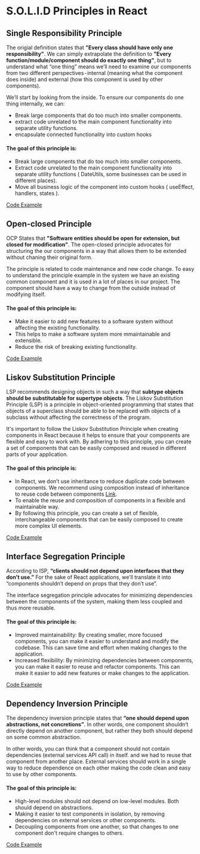 # S.O.L.I.D Principles in React

## Single Responsibility Principle

The origial definition states that **"Every class should have only one responsibility"**. We can simply extrapolate the definition to **"Every function/module/component should do exactly one thing"**, but to understand what “one thing” means we’ll need to examine our components from two different perspectives - internal (meaning what the component does inside) and external (how this component is used by other components).

We’ll start by looking from the inside. To ensure our components do one thing internally, we can:

- Break large components that do too much into smaller components.
- extract code unrelated to the main component functionality into separate utility functions.
- encapsulate connected functionality into custom hooks

#### The goal of this principle is:

- Break large components that do too much into smaller components.
- Extract code unrelated to the main component functionality into separate utility functions ( DateUtils, some businesses can be used in different places).
- Move all business logic of the component into custom hooks ( useEffect, handlers, states ).

[Code Example](https://github.com/Safnaj/React-SOLID-Principles/tree/main/src/principles/SRP)

## Open-closed Principle

OCP States that **"Software entities should be open for extension, but closed for modification"**. The open-closed principle advocates for structuring the our components in a way that allows them to be extended without chaning their original form.

The principle is related to code maintenance and new code change. To easy to understand the principle example in the system we have an existing common component and it is used in a lot of places in our project. The component should have a way to change from the outside instead of modifying itself.

#### The goal of this principle is:

- Make it easier to add new features to a software system without affecting the existing functionality.
- This helps to make a software system more mmaintainable and extensible.
- Reduce the risk of breaking existing functionality.

[Code Example](https://github.com/Safnaj/React-SOLID-Principles/tree/main/src/principles/OCP)

## Liskov Substitution Principle

LSP recommends designing objects in such a way that **subtype objects should be substitutable for supertype objects**. The Liskov Substitution Principle (LSP) is a principle in object-oriented programming that states that objects of a superclass should be able to be replaced with objects of a subclass without affecting the correctness of the program.

It's important to follow the Liskov Substitution Principle when creating components in React because it helps to ensure that your components are flexible and easy to work with. By adhering to this principle, you can create a set of components that can be easily composed and reused in different parts of your application.

#### The goal of this principle is:

- In React, we don’t use inheritance to reduce duplicate code between components. We recommend using composition instead of inheritance to reuse code between components [Link](https://reactjs.org/docs/composition-vs-inheritance.html).
- To enable the reuse and composition of components in a flexible and maintainable way.
- By following this principle, you can create a set of flexible, interchangeable components that can be easily composed to create more complex UI elements.

[Code Example](https://github.com/Safnaj/React-SOLID-Principles/tree/main/src/principles/LSP)

## Interface Segregation Principle

According to ISP, **“clients should not depend upon interfaces that they don’t use.”** For the sake of React applications, we’ll translate it into “components shouldn’t depend on props that they don’t use”.

The interface segregation principle advocates for minimizing dependencies between the components of the system, making them less coupled and thus more reusable.

#### The goal of this principle is:

- Improved maintainability: By creating smaller, more focused components, you can make it easier to understand and modify the codebase. This can save time and effort when making changes to the application.
- Increased flexibility: By minimizing dependencies between components, you can make it easier to reuse and refactor components. This can make it easier to add new features or make changes to the application.

[Code Example](https://github.com/Safnaj/React-SOLID-Principles/tree/main/src/principles/ISP)

## Dependency Inversion Principle

The dependency inversion principle states that **“one should depend upon abstractions, not concretions”**. In other words, one component shouldn’t directly depend on another component, but rather they both should depend on some common abstraction.

In other words, you can think that a component should not contain dependencies (external services API call) in itself. and we had to reuse that component from another place. External services should work in a single way to reduce dependence on each other making the code clean and easy to use by other components.

#### The goal of this principle is:

- High-level modules should not depend on low-level modules. Both should depend on abstractions.
- Making it easier to test components in isolation, by removing dependencies on external services or other components.
- Decoupling components from one another, so that changes to one component don't require changes to others.

[Code Example](https://github.com/Safnaj/React-SOLID-Principles/tree/main/src/principles/DIP)
